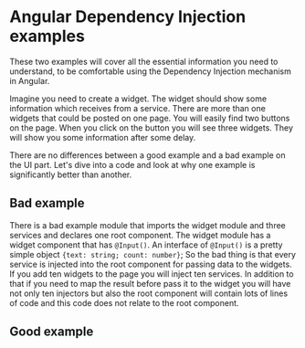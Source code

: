 # Angular Dependency Injection examples

These two examples will cover all the essential information you need to understand, to be comfortable using the Dependency Injection mechanism in Angular.

Imagine you need to create a widget. The widget should show some information which receives from a service. There are more than one widgets that could be posted on one page. You will easily find two buttons on the page. When you click on the button you will see three widgets. They will show you some information after some delay.

There are no differences between a good example and a bad example on the UI part. Let's dive into a code and look at why one example is significantly better than another.

## Bad example

There is a bad example module that imports the widget module and three services and declares one root component. The widget module has a widget component that has `@Input()`. An interface of `@Input()` is a pretty simple object `{text: string; count: number}`; So the bad thing is that every service is injected into the root component for passing data to the widgets. If you add ten widgets to the page you will inject ten services. In addition to that if you need to map the result before pass it to the widget you will have not only ten injectors but also the root component will contain lots of lines of code and this code does not relate to the root component.


## Good example

